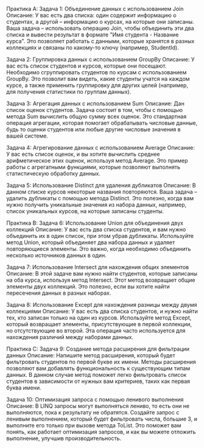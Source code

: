 Практика A:
Задача 1: Объединение данных с использованием Join Описание: У вас есть два списка: один содержит информацию о студентах, а другой – информацию о курсах, на которые они записаны. Ваша задача – использовать операцию Join, чтобы объединить эти два списка и вывести результат в формате "Имя студента - Название курса". Это позволяет работать с данными, которые хранятся в разных коллекциях и связаны по какому-то ключу (например, StudentId).

Задача 2: Группировка данных с использованием GroupBy Описание: У вас есть список студентов и курсов, которые они посещают. Необходимо сгруппировать студентов по курсам с использованием GroupBy. Это позволит вам видеть, какие студенты учатся на каждом курсе, а также применить группировку для других целей (например, для получения статистики по группам данных).

Задача 3: Агрегация данных с использованием Sum Описание: Дан список оценок студентов. Задача состоит в том, чтобы с помощью метода Sum вычислить общую сумму всех оценок. Это стандартная операция агрегации, которая помогает обрабатывать числовые данные, будь то оценки студентов или любые другие числовые значения в вашей системе.

Задача 4: Агрегирование данных с использованием Average Описание: У вас есть список оценок, и вы хотите вычислить среднее арифметическое этих оценок, используя метод Average. Это пример работы с агрегатными функциями, которые позволяют выполнять статистическую обработку данных.

Задача 5: Использование Distinct для удаления дубликатов Описание: В данном списке курсов некоторые названия повторяются. Ваша задача – удалить дубликаты с помощью метода Distinct. Это полезно, когда вам нужно получить уникальные значения из набора данных, например, список уникальных курсов, на которые записаны студенты.

Практика B:
Задача 6: Использование Union для объединения двух коллекций Описание: У вас есть два списка студентов, и вам нужно объединить их в один список, при этом убрав дубликаты. Используйте метод Union, который объединяет два набора данных и удаляет повторяющиеся элементы. Это важно, когда необходимо объединить несколько источников данных в один.

Задача 7: Использование Intersect для нахождения общих элементов Описание: В этой задаче вам нужно найти студентов, которые записаны на оба курса, используя метод Intersect. Этот метод возвращает общие элементы двух коллекций. Это полезно, если вы хотите найти пересечения данных в разных наборах.

Задача 8: Использование Except для нахождения разницы между двумя коллекциями Описание: У вас есть два списка студентов, и нужно найти тех, кто записан только на один из курсов. Используйте метод Except, который возвращает элементы, присутствующие в первой коллекции, но отсутствующие во второй. Эта операция часто используется для нахождения различий между наборами данных.

Практика C:
Задача 9: Создание метода расширения для фильтрации данных Описание: Напишите метод расширения, который будет фильтровать студентов по первой букве их имени. Методы расширения позволяют вам добавлять функциональность к существующим типам данных. В данном случае метод поможет легко фильтровать список студентов в зависимости от нужных вам критериев, таких как первая буква имени.

Задача 10: Оптимизация запроса с помощью ленивого выполнения Описание: В LINQ запросы могут выполняться лениво, то есть они не выполняются, пока к результату не обратятся. Создайте запрос с ленивым выполнением, который будет фильтровать числа, большие 3, и выполните его только при вызове метода ToList. Это поможет вам понять, как работает оптимизация запросов, и как вы можете отложить выполнение, улучшив производительность.